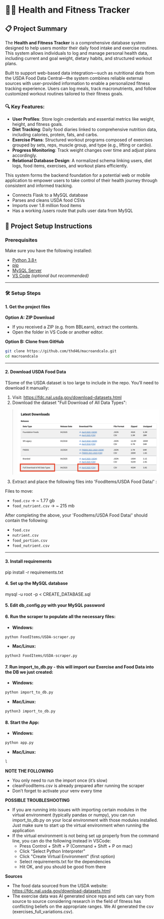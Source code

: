 # 🏋️‍♂️ Health and Fitness Tracker

## 📋 Project Summary

The **Health and Fitness Tracker** is a comprehensive database system designed to help users monitor their daily food intake and exercise routines. This system allows individuals to log and manage personal health data, including current and goal weight, dietary habits, and structured workout plans.

Built to support web-based data integration—such as nutritional data from the USDA Food Data Central—the system combines reliable external sources with user-provided information to enable a personalized fitness tracking experience. Users can log meals, track macronutrients, and follow customized workout routines tailored to their fitness goals.

### 🔍 Key Features:
- **User Profiles**: Store login credentials and essential metrics like weight, height, and fitness goals.
- **Diet Tracking**: Daily food diaries linked to comprehensive nutrition data, including calories, protein, fats, and carbs.
- **Exercise Plans**: Structured workout programs composed of exercises grouped by sets, reps, muscle group, and type (e.g., lifting or cardio).
- **Progress Monitoring**: Track weight changes over time and adjust plans accordingly.
- **Relational Database Design**: A normalized schema linking users, diet logs, food items, exercises, and workout plans efficiently.

This system forms the backend foundation for a potential web or mobile application to empower users to take control of their health journey through consistent and informed tracking.

- Connects Flask to a MySQL database
- Parses and cleans USDA food CSVs
- Imports over 1.8 million food items
- Has a working /users route that pulls user data from MySQL

## 🚀 Project Setup Instructions

### Prerequisites

Make sure you have the following installed:

- [Python 3.8+](https://www.python.org/downloads/)
- [pip](https://pip.pypa.io/en/stable/installation/)
- [MySQL Server](https://dev.mysql.com/downloads/mysql/)
- [VS Code](https://code.visualstudio.com/) *(optional but recommended)*

---

### 🛠 Setup Steps

#### **1. Get the project files**

**Option A: ZIP Download**
- If you received a ZIP (e.g. from BBLearn), extract the contents.
- Open the folder in VS Code or another editor.

**Option B: Clone from GitHub**
```bash
git clone https://github.com/thd46/macroandcalo.git
cd macroandcalo
```
---

#### **2. Download USDA Food Data**

TSome of the USDA dataset is too large to include in the repo. You’ll need to download it manually:

1. Visit: https://fdc.nal.usda.gov/download-datasets.html  
2. Download the dataset "Full Download of All Data Types":

> ![Example dataset image](readme-images/foodDataSource.png)

3. Extract and place the following files into 'FoodItems/USDA Food Data/' :

Files to move:
- `food.csv` -> ~ 1.77 gb
- `food_nutrient.csv` -> ~ 215 mb

After completing the above, your 'FoodItems/USDA Food Data/' should contain the following:
- `food.csv`
- `nutrient.csv`
- `food_portion.csv`
- `food_nutrient.csv`

---

#### **3. Install requirements**

pip install -r requirements.txt

#### **4. Set up the MySQL database**

mysql -u root -p < CREATE_DATABASE.sql

#### **5. Edit db_config.py with your MySQL password**

#### **6. Run the scraper to populate all the necessary files:**

- **Windows:**
```bash
python FoodItems/USDA-scraper.py
```

- **Mac/Linux:**
```bash
python3 FoodItems/USDA-scraper.py
```

#### **7. Run import_to_db.py - this will import our Exercise and Food Data into the DB we just created:**

- **Windows:**
```bash
python import_to_db.py
```

- **Mac/Linux:**
```bash
python3 import_to_db.py
```

#### **8. Start the App:**

- **Windows:**
```bash
python app.py
```

- **Mac/Linux:**
```bash
l
```

**NOTE THE FOLLOWING** 
- You only need to run the import once (it’s slow)
- cleanFoodItems.csv is already prepared after running the scraper
- Don’t forget to activate your venv every time

**POSSIBLE TROUBLESHOOTING**
- If you are running into issues with importing certain modules in the virtual environment (typically pandas or numpy), you can run import_to_db.py on your local
environment with those modules installed. Just make sure to start up the virtual environment when running the application
- If the virtual environment is not being set up properly from the command line, you can do the following instead in VSCode:
    - Press Control + Shift + P (Command + Shift + P on mac)
    - Click "Select Python Interpreter"
    - Click "Create Virtual Environment" (first option)
    - Select requirements.txt for the dependencies
    - Hit OK, and you should be good from there

**Sources** 
- The food data sourced from the USDA website: https://fdc.nal.usda.gov/download-datasets.html 
- The exercise data was AI generated since reps and sets can vary from source to source considering research in the field of fitness
has conflicting beliefs on the appropriate ranges. We AI generated the csv (exercises_full_variations.csv).
